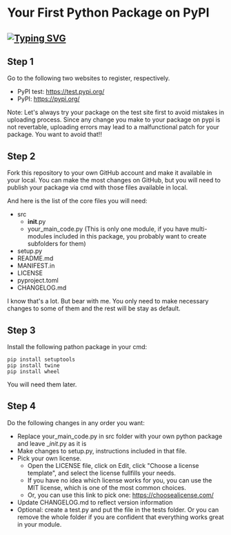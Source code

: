 # Your First Python Package on PyPI

## [![Typing SVG](https://readme-typing-svg.herokuapp.com?multiline=true&width=1200&lines=An+end+to+end+project+helps+you+publish+your+first+python+package+in+a+simple+way.++++++++++)](https://git.io/typing-svg)

## Step 1

Go to the following two websites to register, respectively.
- PyPI test: https://test.pypi.org/
- PyPI: https://pypi.org/

Note: Let's always try your package on the test site first to avoid mistakes in uploading process. Since any change you make to your package on pypi is not revertable, uploading errors may lead to a malfunctional patch for your package. You want to avoid that!!


## Step 2

Fork this repository to your own GitHub account and make it available in your local. You can make the most changes on GitHub, but you will need to publish your package via cmd with those files available in local.

And here is the list of the core files you will need:

* src
  * __init__.py
  * your_main_code.py  (This is only one module, if you have multi-modules included in this package, you probably want to create subfolders for them)
* setup.py
* README.md
* MANIFEST.in
* LICENSE
* pyproject.toml
* CHANGELOG.md

I know that's a lot. But bear with me. You only need to make necessary changes to some of them and the rest will be stay as default.

## Step 3

Install the following pathon package in your cmd:

    pip install setuptools
    pip install twine
    pip install wheel

You will need them later.

## Step 4

Do the following changes in any order you want:

- Replace your_main_code.py in src folder with your own python package and leave __init_.py as it is
- Make changes to setup.py, instructions included in that file.
- Pick your own license. 
  - Open the LICENSE file, click on Edit, click "Choose a license template", and select the license fullfills your needs.
  - If you have no idea which license works for you, you can use the MIT license, which is one of the most common choices.
  - Or, you can use this link to pick one: https://choosealicense.com/
- Update CHANGELOG.md to reflect version information
- Optional: create a test.py and put the file in the tests folder. Or you can remove the whole folder if you are confident that everything works great in your module.

